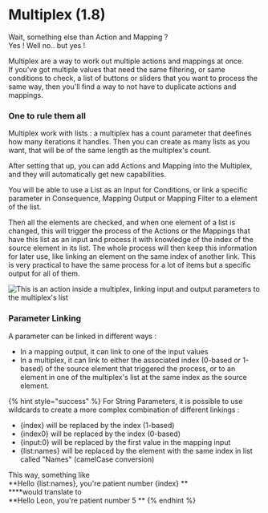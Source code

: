 # Multiplex (1.8)

Wait, something else than Action and Mapping ?\
Yes ! Well no.. but yes !

Multiplex are a way to work out multiple actions and mappings at once.\
If you've got multiple values that need the same filtering, or same conditions to check, a list of buttons or sliders that you want to process the same way, then you'll find a way to not have to duplicate actions and mappings.

### One to rule them all

Multiplex work with lists : a multiplex has a count parameter that deefines how many iterations it handles. Then you can create as many lists as you want, that will be of the same length as the multiplex's count.

After setting that up, you can add Actions and Mapping into the Multiplex, and they will automatically get new capabilities.

You will be able to use a List as an Input for Conditions, or link a specific parameter in Consequence, Mapping Output or Mapping Filter to a element of the list.

Then all the elements are checked, and when one element of a list is changed, this will trigger the process of the Actions or the Mappings that have this list as an input and process it with knowledge of the index of the source element in its list. The whole process will then keep this information for later use, like linking an element on the same index of another link. This is very practical to have the same process for a lot of items but a specific output for all of them.

![This is an action inside a multiplex, linking input and output parameters to the multiplex's list](../.gitbook/assets/multiplex.png)



### Parameter Linking

A parameter can be linked in different ways :

* In a mapping output, it can link to one of the input values
* In a multiplex, it can link to either the associated index (0-based or 1-based) of the source element that triggered the process, or to an element in one of the multiplex's list at the same index as the source element.

{% hint style="success" %}
For String Parameters, it is possible to use wildcards to create a more complex combination of different linkings :

* {index} will be replaced by the index (1-based)
* {index0} will be replaced by the index (0-based)
* {input:0} will be replaced by the first value in the mapping input
* {list:names} will be replaced by the element with the same index in list called "Names" (camelCase conversion)

This way, something like \
**Hello {list:names}, you're patient number {index} **\
****would translate to\
**Hello Leon, you're patient number 5 **
{% endhint %}
